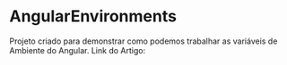 # AngularEnvironments

Projeto criado para demonstrar como podemos trabalhar as variáveis de Ambiente do Angular. Link do Artigo: